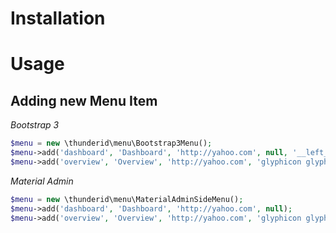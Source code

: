 # Installation

# Usage

## Adding new Menu Item

*Bootstrap 3*
```php
$menu = new \thunderid\menu\Bootstrap3Menu();
$menu->add('dashboard', 'Dashboard', 'http://yahoo.com', null, '__left_nav');
$menu->add('overview', 'Overview', 'http://yahoo.com', 'glyphicon glyphicon-add', 'dashboard');
```

*Material Admin*
```php
$menu = new \thunderid\menu\MaterialAdminSideMenu();
$menu->add('dashboard', 'Dashboard', 'http://yahoo.com', null);
$menu->add('overview', 'Overview', 'http://yahoo.com', 'glyphicon glyphicon-add', 'dashboard');
```

